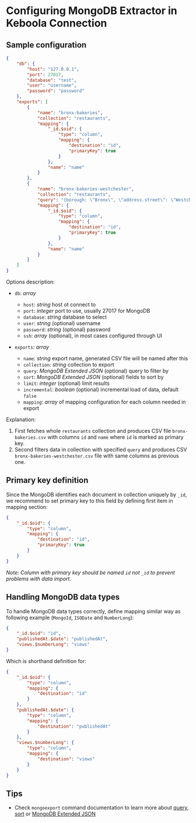 # Configuring MongoDB Extractor in Keboola Connection

## Sample configuration

```json
{
    "db": {
        "host": "127.0.0.1",
        "port": 27017,
        "database": "test",
        "user": "username",
        "password": "password"
    },
    "exports": [
        {
            "name": "bronx-bakeries",
            "collection": "restaurants",
            "mapping": {
                "_id.$oid": {
                    "type": "column",
                    "mapping": {
                        "destination": "id",
                        "primaryKey": true
                    }
                },
                "name": "name"
            }
        },
        {
            "name": "bronx-bakeries-westchester",
            "collection": "restaurants",
            "query": "{borough: \"Bronx\", \"address.street\": \"Westchester Avenue\"}",
            "mapping": {
                "_id.$oid": {
                    "type": "column",
                    "mapping": {
                        "destination": "id",
                        "primaryKey": true
                    }
                },
                "name": "name"
            }
        }
    ]
}
```

Options description:

- `db`: *array*
    - `host`: *string* host ot connect to
    - `port`: *integer* port to use, usually 27017 for MongoDB
    - `database`: *string* database to select
    - `user`: *string* (optional) username
    - `password`: *string* (optional) password
    - `ssh`: *array* (optional), in most cases configured through UI

- `exports`: *array*
    - `name`: *string* export name, generated CSV file will be named after this
    - `collection`: *string* collection to export
    - `query`: *MongoDB Extended JSON* (optional) query to filter by
    - `sort`: *MongoDB Extended JSON* (optional) fields to sort by
    - `limit`: *integer* (optional) limit results
    - `incremental`: *boolean* (optional) incremental load of data, default `false`
    - `mapping`: *array* of mapping configuration for each column needed in export

Explanation:

1. First fetches whole `restaurants` collection and produces CSV file `bronx-bakeries.csv`
with columns `id` and `name` where `id` is marked as primary key.
2. Second filters data in collection with specified `query` and produces CSV
`bronx-bakeries-westchester.csv` file with same columns as previous one.

## Primary key definition

Since the MongoDB identifies each document in collection uniquely by `_id`, we recommend to set primary
key to this field by defining first item in mapping section:

```json
{
    "_id.$oid": {
        "type": "column",
        "mapping": {
            "destination": "id",
            "primaryKey": true
        }
    }
}
```
*Note: Column with primary key should be named `id` not `_id` to prevent problems with data import.*

## Handling MongoDB data types

To handle MongoDB data types correctly, define mapping similar way as following example (`MongoId`, `ISODate` and `NumberLong`):

```json
{
    "_id.$oid": "id",
    "publishedAt.$date": "publishedAt",
    "views.$numberLong": "views"
}
```

Which is shorthand definition for:

```json
{
    "_id.$oid": {
        "type": "column",
        "mapping": {
            "destination": "id"
        }
    },
    "publishedAt.$date": {
        "type": "column",
        "mapping": {
            "destination": "publishedAt"
        }
    },
    "views.$numberLong": {
        "type": "column",
        "mapping": {
            "destination": "views"
        }
    }
}
```

## Tips

- Check `mongoexport` command documentation to learn more about
[query](https://docs.mongodb.org/v3.2/reference/program/mongoexport/#cmdoption--query),
[sort](https://docs.mongodb.org/v3.2/reference/program/mongoexport/#cmdoption--sort)
or [MongoDB Extended JSON](https://docs.mongodb.org/v3.2/reference/mongodb-extended-json/)

